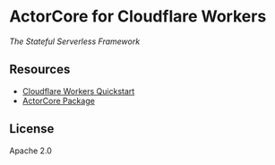 # ActorCore for Cloudflare Workers

_The Stateful Serverless Framework_

## Resources

- [Cloudflare Workers Quickstart](https://actorcore.org/platforms/cloudflare-workers)
- [ActorCore Package](http://npmjs.com/actor-core)

## License

Apache 2.0


